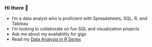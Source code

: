 ### Hi there 👋


- I’m a data analyst who is proficient with Spreadsheets, SQL, R, and Tableau
- I’m looking to collaborate on fun SQL and visualization projects
- Ask me about my availability for gigs
- Read my [Data Analysis in R Series](https://medium.com/@imanjokko)

